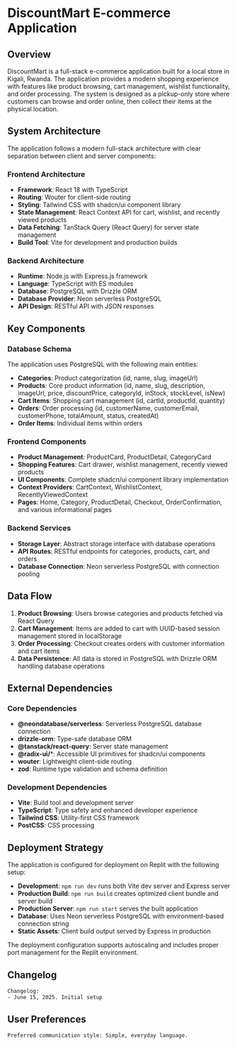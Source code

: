 # DiscountMart E-commerce Application

## Overview

DiscountMart is a full-stack e-commerce application built for a local store in Kigali, Rwanda. The application provides a modern shopping experience with features like product browsing, cart management, wishlist functionality, and order processing. The system is designed as a pickup-only store where customers can browse and order online, then collect their items at the physical location.

## System Architecture

The application follows a modern full-stack architecture with clear separation between client and server components:

### Frontend Architecture
- **Framework**: React 18 with TypeScript
- **Routing**: Wouter for client-side routing
- **Styling**: Tailwind CSS with shadcn/ui component library
- **State Management**: React Context API for cart, wishlist, and recently viewed products
- **Data Fetching**: TanStack Query (React Query) for server state management
- **Build Tool**: Vite for development and production builds

### Backend Architecture
- **Runtime**: Node.js with Express.js framework
- **Language**: TypeScript with ES modules
- **Database**: PostgreSQL with Drizzle ORM
- **Database Provider**: Neon serverless PostgreSQL
- **API Design**: RESTful API with JSON responses

## Key Components

### Database Schema
The application uses PostgreSQL with the following main entities:
- **Categories**: Product categorization (id, name, slug, imageUrl)
- **Products**: Core product information (id, name, slug, description, imageUrl, price, discountPrice, categoryId, inStock, stockLevel, isNew)
- **Cart Items**: Shopping cart management (id, cartId, productId, quantity)
- **Orders**: Order processing (id, customerName, customerEmail, customerPhone, totalAmount, status, createdAt)
- **Order Items**: Individual items within orders

### Frontend Components
- **Product Management**: ProductCard, ProductDetail, CategoryCard
- **Shopping Features**: Cart drawer, wishlist management, recently viewed products
- **UI Components**: Complete shadcn/ui component library implementation
- **Context Providers**: CartContext, WishlistContext, RecentlyViewedContext
- **Pages**: Home, Category, ProductDetail, Checkout, OrderConfirmation, and various informational pages

### Backend Services
- **Storage Layer**: Abstract storage interface with database operations
- **API Routes**: RESTful endpoints for categories, products, cart, and orders
- **Database Connection**: Neon serverless PostgreSQL with connection pooling

## Data Flow

1. **Product Browsing**: Users browse categories and products fetched via React Query
2. **Cart Management**: Items are added to cart with UUID-based session management stored in localStorage
3. **Order Processing**: Checkout creates orders with customer information and cart items
4. **Data Persistence**: All data is stored in PostgreSQL with Drizzle ORM handling database operations

## External Dependencies

### Core Dependencies
- **@neondatabase/serverless**: Serverless PostgreSQL database connection
- **drizzle-orm**: Type-safe database ORM
- **@tanstack/react-query**: Server state management
- **@radix-ui/***: Accessible UI primitives for shadcn/ui components
- **wouter**: Lightweight client-side routing
- **zod**: Runtime type validation and schema definition

### Development Dependencies
- **Vite**: Build tool and development server
- **TypeScript**: Type safety and enhanced developer experience
- **Tailwind CSS**: Utility-first CSS framework
- **PostCSS**: CSS processing

## Deployment Strategy

The application is configured for deployment on Replit with the following setup:
- **Development**: `npm run dev` runs both Vite dev server and Express server
- **Production Build**: `npm run build` creates optimized client bundle and server build
- **Production Server**: `npm run start` serves the built application
- **Database**: Uses Neon serverless PostgreSQL with environment-based connection string
- **Static Assets**: Client build output served by Express in production

The deployment configuration supports autoscaling and includes proper port management for the Replit environment.

## Changelog

```
Changelog:
- June 15, 2025. Initial setup
```

## User Preferences

```
Preferred communication style: Simple, everyday language.
```